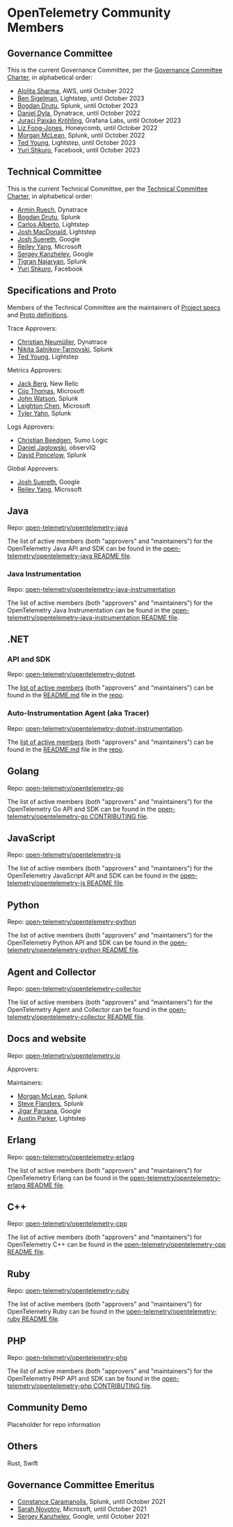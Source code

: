 # OpenTelemetry Community Members

## Governance Committee

This is the current Governance Committee, per the [Governance Committee
Charter](https://github.com/open-telemetry/community/blob/master/governance-charter.md),
in alphabetical order:

- [Alolita Sharma](https://github.com/alolita), AWS, until October 2022
- [Ben Sigelman](https://github.com/bhs), Lightstep, until October 2023
- [Bogdan Drutu](https://github.com/BogdanDrutu), Splunk, until October 2023
- [Daniel Dyla](https://github.com/dyladan), Dynatrace, until October 2022
- [Juraci Paixão Kröhling](https://github.com/jpkrohling), Grafana Labs, until October 2023
- [Liz Fong-Jones](https://github.com/lizthegrey), Honeycomb, until October 2022
- [Morgan McLean](https://github.com/mtwo), Splunk, until October 2022
- [Ted Young](https://github.com/tedsuo), Lightstep, until October 2023
- [Yuri Shkuro](https://github.com/yurishkuro), Facebook, until October 2023

## Technical Committee

This is the current Technical Committee, per the [Technical Committee
Charter](https://github.com/open-telemetry/community/blob/master/tech-committee-charter.md),
in alphabetical order:

- [Armin Ruech](https://github.com/arminru), Dynatrace
- [Bogdan Drutu](https://github.com/BogdanDrutu), Splunk
- [Carlos Alberto](https://github.com/carlosalberto), Lightstep
- [Josh MacDonald](https://github.com/jmacd), Lightstep
- [Josh Suereth](https://github.com/jsuereth), Google
- [Reiley Yang](https://github.com/reyang), Microsoft
- [Sergey Kanzhelev](https://github.com/SergeyKanzhelev), Google
- [Tigran Najaryan](https://github.com/tigrannajaryan), Splunk
- [Yuri Shkuro](https://github.com/yurishkuro), Facebook

## Specifications and Proto

Members of the Technical Committee are the maintainers of
[Project specs](https://github.com/open-telemetry/opentelemetry-specification)
and [Proto definitions](https://github.com/open-telemetry/opentelemetry-proto).

Trace Approvers:

- [Christian Neumüller](https://github.com/Oberon00), Dynatrace
- [Nikita Salnikov-Tarnovski](https://github.com/iNikem), Splunk
- [Ted Young](https://github.com/tedsuo), Lightstep

Metrics Approvers:

- [Jack Berg](https://github.com/jack-berg), New Relic
- [Cijo Thomas](https://github.com/cijothomas), Microsoft
- [John Watson](https://github.com/jkwatson), Splunk
- [Leighton Chen](https://github.com/lzchen), Microsoft
- [Tyler Yahn](https://github.com/MrAlias), Splunk

Logs Approvers:

- [Christian Beedgen](https://github.com/kumoroku), Sumo Logic
- [Daniel Jaglowski](https://github.com/djaglowski), observIQ
- [David Poncelow](https://github.com/zenmoto), Splunk

Global Approvers:

- [Josh Suereth](https://github.com/jsuereth), Google
- [Reiley Yang](https://github.com/reyang), Microsoft

## Java

Repo: [open-telemetry/opentelemetry-java](https://github.com/open-telemetry/opentelemetry-java)

The list of active members (both "approvers" and "maintainers") for the OpenTelemetry Java API and SDK can be found in the [open-telemetry/opentelemetry-java README file](https://github.com/open-telemetry/opentelemetry-java#contributing).

### Java Instrumentation

Repo: [open-telemetry/opentelemetry-java-instrumentation](https://github.com/open-telemetry/opentelemetry-java-instrumentation)

The list of active members (both "approvers" and "maintainers") for the OpenTelemetry Java Instrumentation can be found in the [open-telemetry/opentelemetry-java-instrumentation README file](https://github.com/open-telemetry/opentelemetry-java-instrumentation#contributing).

## .NET

### API and SDK

Repo: [open-telemetry/opentelemetry-dotnet](https://github.com/open-telemetry/opentelemetry-dotnet).

The [list of active members](https://github.com/open-telemetry/opentelemetry-dotnet#contributing) (both "approvers" and "maintainers") can be found in the [README.md](https://github.com/open-telemetry/opentelemetry-dotnet/blob/master/README.md#contributing) file in the [repo](https://github.com/open-telemetry/opentelemetry-dotnet).

### Auto-Instrumentation Agent (aka Tracer)

Repo: [open-telemetry/opentelemetry-dotnet-instrumentation](https://github.com/open-telemetry/opentelemetry-dotnet-instrumentation).

The [list of active members](https://github.com/open-telemetry/opentelemetry-dotnet-instrumentation/tree/main/docs#community-roles) (both "approvers" and "maintainers") can be found in the [README.md](https://github.com/open-telemetry/opentelemetry-dotnet-instrumentation/tree/main/docs#community-roles) file in the [repo](https://github.com/open-telemetry/opentelemetry-dotnet-instrumentation).

## Golang

Repo: [open-telemetry/opentelemetry-go](https://github.com/open-telemetry/opentelemetry-go)

The list of active members (both "approvers" and "maintainers") for the OpenTelemetry Go API and SDK can be found in the [open-telemetry/opentelemetry-go CONTRIBUTING file](https://github.com/open-telemetry/opentelemetry-go/blob/master/CONTRIBUTING.md#approvers-and-maintainers).

## JavaScript

Repo: [open-telemetry/opentelemetry-js](https://github.com/open-telemetry/opentelemetry-js)

The list of active members (both "approvers" and "maintainers") for the OpenTelemetry JavaScript API and SDK can be found in the [open-telemetry/opentelemetry-js README file](https://github.com/open-telemetry/opentelemetry-js#contributing).

## Python

Repo: [open-telemetry/opentelemetry-python](https://github.com/open-telemetry/opentelemetry-python)

The list of active members (both "approvers" and "maintainers") for the OpenTelemetry Python API and SDK can be found in the [open-telemetry/opentelemetry-python README file](https://github.com/open-telemetry/opentelemetry-python#contributing).

## Agent and Collector

Repo: [open-telemetry/opentelemetry-collector](https://github.com/open-telemetry/opentelemetry-collector)

The list of active members (both "approvers" and "maintainers") for the OpenTelemetry Agent and Collector can be found in the [open-telemetry/opentelemetry-collector README file](https://github.com/open-telemetry/opentelemetry-collector#contributing).

## Docs and website

Repo: [open-telemetry/opentelemetry.io](https://github.com/open-telemetry/opentelemetry.io/)

Approvers:

Maintainers:

- [Morgan McLean](https://github.com/mtwo), Splunk
- [Steve Flanders](https://github.com/flands), Splunk
- [Jigar Parsana](https://github.com/jparsana), Google
- [Austin Parker](https://github.com/austinlparker), Lightstep

## Erlang

Repo: [open-telemetry/opentelemetry-erlang](https://github.com/open-telemetry/opentelemetry-erlang)

The list of active members (both "approvers" and "maintainers") for OpenTelemetry Erlang can be found in the [open-telemetry/opentelemetry-erlang README file](https://github.com/open-telemetry/opentelemetry-erlang#contributing).

## C++

Repo: [open-telemetry/opentelemetry-cpp](https://github.com/open-telemetry/opentelemetry-cpp)

The list of active members (both "approvers" and "maintainers") for OpenTelemetry C++ can be found in the [open-telemetry/opentelemetry-cpp README file](https://github.com/open-telemetry/opentelemetry-cpp#contributing).

## Ruby

Repo: [open-telemetry/opentelemetry-ruby](https://github.com/open-telemetry/opentelemetry-ruby)

The list of active members (both "approvers" and "maintainers") for OpenTelemetry Ruby can be found in the [open-telemetry/opentelemetry-ruby README file](https://github.com/open-telemetry/opentelemetry-ruby#contributing).

## PHP

Repo: [open-telemetry/opentelemetry-php](https://github.com/open-telemetry/opentelemetry-php)

The list of active members (both "approvers" and "maintainers") for the OpenTelemetry PHP API and SDK can be found in the [open-telemetry/opentelemetry-php CONTRIBUTING file](https://github.com/open-telemetry/opentelemetry-php/blob/master/CONTRIBUTING.md).

## Community Demo

Placeholder for repo information

## Others

Rust, Swift

## Governance Committee Emeritus

- [Constance Caramanolis](https://github.com/ccaraman), Splunk, until October 2021
- [Sarah Novotny](https://github.com/SarahNovotny), Microsoft, until October 2021
- [Sergey Kanzhelev](https://github.com/SergeyKanzhelev), Google, until October 2021
